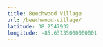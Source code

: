 ```yaml
---
title: Beechwood Village
url: /beechwood-village/
latitude: 38.2547932
longitude: -85.63135000000001
---
```

